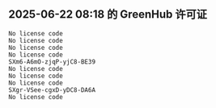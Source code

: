 ## 2025-06-22 08:18 的 GreenHub 许可证
```
No license code
No license code
No license code
No license code
SXm6-A6mO-zjqP-yjC8-BE39
No license code
No license code
No license code
SXgr-VSee-cgxD-yDC8-DA6A
No license code
```
